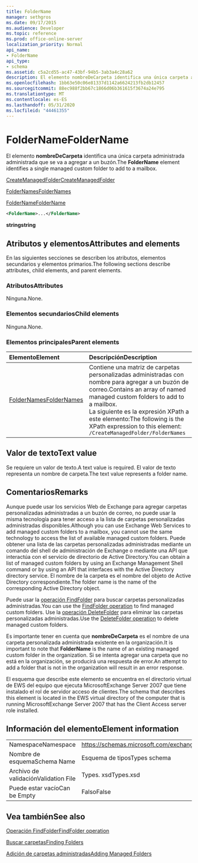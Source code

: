 ```yaml
---
title: FolderName
manager: sethgros
ms.date: 09/17/2015
ms.audience: Developer
ms.topic: reference
ms.prod: office-online-server
localization_priority: Normal
api_name:
- FolderName
api_type:
- schema
ms.assetid: c5a2cd55-ac47-43bf-94b5-3ab3a4c28a62
description: El elemento nombreDeCarpeta identifica una única carpeta administrada administrada que se va a agregar a un buzón.
ms.openlocfilehash: 1bb63e50c06e81337d1142a6624213fb2db12457
ms.sourcegitcommit: 88ec988f2bb67c1866d06b361615f3674a24e795
ms.translationtype: MT
ms.contentlocale: es-ES
ms.lasthandoff: 05/31/2020
ms.locfileid: "44461355"
---
```

# <a name="foldername"></a><span data-ttu-id="5d171-103">FolderName</span><span class="sxs-lookup"><span data-stu-id="5d171-103">FolderName</span></span>

<span data-ttu-id="5d171-104">El elemento **nombreDeCarpeta** identifica una única carpeta administrada administrada que se va a agregar a un buzón.</span><span class="sxs-lookup"><span data-stu-id="5d171-104">The **FolderName** element identifies a single managed custom folder to add to a mailbox.</span></span> 
  
[<span data-ttu-id="5d171-105">CreateManagedFolder</span><span class="sxs-lookup"><span data-stu-id="5d171-105">CreateManagedFolder</span></span>](createmanagedfolder.md)
  
[<span data-ttu-id="5d171-106">FolderNames</span><span class="sxs-lookup"><span data-stu-id="5d171-106">FolderNames</span></span>](foldernames.md)
  
[<span data-ttu-id="5d171-107">FolderName</span><span class="sxs-lookup"><span data-stu-id="5d171-107">FolderName</span></span>](foldername.md)
  
```xml
<FolderName>...</FolderName>
```

 <span data-ttu-id="5d171-108">**string**</span><span class="sxs-lookup"><span data-stu-id="5d171-108">**string**</span></span>
## <a name="attributes-and-elements"></a><span data-ttu-id="5d171-109">Atributos y elementos</span><span class="sxs-lookup"><span data-stu-id="5d171-109">Attributes and elements</span></span>

<span data-ttu-id="5d171-110">En las siguientes secciones se describen los atributos, elementos secundarios y elementos primarios.</span><span class="sxs-lookup"><span data-stu-id="5d171-110">The following sections describe attributes, child elements, and parent elements.</span></span>
  
### <a name="attributes"></a><span data-ttu-id="5d171-111">Atributos</span><span class="sxs-lookup"><span data-stu-id="5d171-111">Attributes</span></span>

<span data-ttu-id="5d171-112">Ninguna.</span><span class="sxs-lookup"><span data-stu-id="5d171-112">None.</span></span>
  
### <a name="child-elements"></a><span data-ttu-id="5d171-113">Elementos secundarios</span><span class="sxs-lookup"><span data-stu-id="5d171-113">Child elements</span></span>

<span data-ttu-id="5d171-114">Ninguna.</span><span class="sxs-lookup"><span data-stu-id="5d171-114">None.</span></span>
  
### <a name="parent-elements"></a><span data-ttu-id="5d171-115">Elementos principales</span><span class="sxs-lookup"><span data-stu-id="5d171-115">Parent elements</span></span>

|<span data-ttu-id="5d171-116">**Elemento**</span><span class="sxs-lookup"><span data-stu-id="5d171-116">**Element**</span></span>|<span data-ttu-id="5d171-117">**Descripción**</span><span class="sxs-lookup"><span data-stu-id="5d171-117">**Description**</span></span>|
|:-----|:-----|
|[<span data-ttu-id="5d171-118">FolderNames</span><span class="sxs-lookup"><span data-stu-id="5d171-118">FolderNames</span></span>](foldernames.md) <br/> |<span data-ttu-id="5d171-119">Contiene una matriz de carpetas personalizadas administradas con nombre para agregar a un buzón de correo.</span><span class="sxs-lookup"><span data-stu-id="5d171-119">Contains an array of named managed custom folders to add to a mailbox.</span></span>  <br/> <span data-ttu-id="5d171-120">La siguiente es la expresión XPath a este elemento:</span><span class="sxs-lookup"><span data-stu-id="5d171-120">The following is the XPath expression to this element:</span></span>  <br/>  `/CreateManagedFolder/FolderNames` <br/> |
   
## <a name="text-value"></a><span data-ttu-id="5d171-121">Valor de texto</span><span class="sxs-lookup"><span data-stu-id="5d171-121">Text value</span></span>

<span data-ttu-id="5d171-122">Se requiere un valor de texto.</span><span class="sxs-lookup"><span data-stu-id="5d171-122">A text value is required.</span></span> <span data-ttu-id="5d171-123">El valor de texto representa un nombre de carpeta.</span><span class="sxs-lookup"><span data-stu-id="5d171-123">The text value represents a folder name.</span></span>
  
## <a name="remarks"></a><span data-ttu-id="5d171-124">Comentarios</span><span class="sxs-lookup"><span data-stu-id="5d171-124">Remarks</span></span>

<span data-ttu-id="5d171-125">Aunque puede usar los servicios Web de Exchange para agregar carpetas personalizadas administradas a un buzón de correo, no puede usar la misma tecnología para tener acceso a la lista de carpetas personalizadas administradas disponibles.</span><span class="sxs-lookup"><span data-stu-id="5d171-125">Although you can use Exchange Web Services to add managed custom folders to a mailbox, you cannot use the same technology to access the list of available managed custom folders.</span></span> <span data-ttu-id="5d171-126">Puede obtener una lista de las carpetas personalizadas administradas mediante un comando del shell de administración de Exchange o mediante una API que interactúa con el servicio de directorio de Active Directory.</span><span class="sxs-lookup"><span data-stu-id="5d171-126">You can obtain a list of managed custom folders by using an Exchange Management Shell command or by using an API that interfaces with the Active Directory directory service.</span></span> <span data-ttu-id="5d171-127">El nombre de la carpeta es el nombre del objeto de Active Directory correspondiente.</span><span class="sxs-lookup"><span data-stu-id="5d171-127">The folder name is the name of the corresponding Active Directory object.</span></span>
  
<span data-ttu-id="5d171-128">Puede usar la [operación FindFolder](findfolder-operation.md) para buscar carpetas personalizadas administradas.</span><span class="sxs-lookup"><span data-stu-id="5d171-128">You can use the [FindFolder operation](findfolder-operation.md) to find managed custom folders.</span></span> <span data-ttu-id="5d171-129">Use la [operación DeleteFolder](deletefolder-operation.md) para eliminar las carpetas personalizadas administradas.</span><span class="sxs-lookup"><span data-stu-id="5d171-129">Use the [DeleteFolder operation](deletefolder-operation.md) to delete managed custom folders.</span></span> 
  
<span data-ttu-id="5d171-130">Es importante tener en cuenta que **nombreDeCarpeta** es el nombre de una carpeta personalizada administrada existente en la organización.</span><span class="sxs-lookup"><span data-stu-id="5d171-130">It is important to note that **FolderName** is the name of an existing managed custom folder in the organization.</span></span> <span data-ttu-id="5d171-131">Si se intenta agregar una carpeta que no está en la organización, se producirá una respuesta de error.</span><span class="sxs-lookup"><span data-stu-id="5d171-131">An attempt to add a folder that is not in the organization will result in an error response.</span></span> 
  
<span data-ttu-id="5d171-132">El esquema que describe este elemento se encuentra en el directorio virtual de EWS del equipo que ejecuta MicrosoftExchange Server 2007 que tiene instalado el rol de servidor acceso de clientes.</span><span class="sxs-lookup"><span data-stu-id="5d171-132">The schema that describes this element is located in the EWS virtual directory of the computer that is running MicrosoftExchange Server 2007 that has the Client Access server role installed.</span></span>
  
## <a name="element-information"></a><span data-ttu-id="5d171-133">Información del elemento</span><span class="sxs-lookup"><span data-stu-id="5d171-133">Element information</span></span>

|||
|:-----|:-----|
|<span data-ttu-id="5d171-134">Namespace</span><span class="sxs-lookup"><span data-stu-id="5d171-134">Namespace</span></span>  <br/> |https://schemas.microsoft.com/exchange/services/2006/types  <br/> |
|<span data-ttu-id="5d171-135">Nombre de esquema</span><span class="sxs-lookup"><span data-stu-id="5d171-135">Schema Name</span></span>  <br/> |<span data-ttu-id="5d171-136">Esquema de tipos</span><span class="sxs-lookup"><span data-stu-id="5d171-136">Types schema</span></span>  <br/> |
|<span data-ttu-id="5d171-137">Archivo de validación</span><span class="sxs-lookup"><span data-stu-id="5d171-137">Validation File</span></span>  <br/> |<span data-ttu-id="5d171-138">Types. xsd</span><span class="sxs-lookup"><span data-stu-id="5d171-138">Types.xsd</span></span>  <br/> |
|<span data-ttu-id="5d171-139">Puede estar vacío</span><span class="sxs-lookup"><span data-stu-id="5d171-139">Can be Empty</span></span>  <br/> |<span data-ttu-id="5d171-140">Falso</span><span class="sxs-lookup"><span data-stu-id="5d171-140">False</span></span>  <br/> |
   
## <a name="see-also"></a><span data-ttu-id="5d171-141">Vea también</span><span class="sxs-lookup"><span data-stu-id="5d171-141">See also</span></span>



[<span data-ttu-id="5d171-142">Operación FindFolder</span><span class="sxs-lookup"><span data-stu-id="5d171-142">FindFolder operation</span></span>](findfolder-operation.md)


[<span data-ttu-id="5d171-143">Buscar carpetas</span><span class="sxs-lookup"><span data-stu-id="5d171-143">Finding Folders</span></span>](https://msdn.microsoft.com/library/9124d868-017a-43f0-b915-5c0082cacec9%28Office.15%29.aspx)
  
[<span data-ttu-id="5d171-144">Adición de carpetas administradas</span><span class="sxs-lookup"><span data-stu-id="5d171-144">Adding Managed Folders</span></span>](https://msdn.microsoft.com/library/846658c6-7043-40fb-8439-19f97c2a967f%28Office.15%29.aspx)

